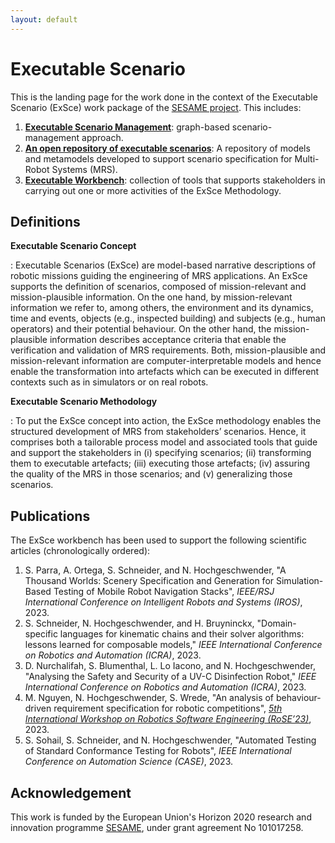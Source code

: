 ```yaml
---
layout: default
---
```

# Executable Scenario

This is the landing page for the work done in the context of the Executable Scenario (ExSce)
work package of the [SESAME project](https://www.sesame-project.org/). This includes:

1. **[Executable Scenario Management](https://hbrs-sesame.github.io/exsce_management/)**:
   graph-based scenario-management approach.
2. **[An open repository of executable scenarios](exsce-repo.md)**:
   A repository of models and metamodels developed to support scenario specification for
   Multi-Robot Systems (MRS).
3. **[Executable Workbench](exsce-workbench.md)**: collection of tools that supports stakeholders
   in carrying out one or more activities of the ExSce Methodology.

## Definitions

**Executable Scenario Concept**

: Executable Scenarios (ExSce) are model-based narrative descriptions of robotic missions guiding
  the engineering of MRS applications. An ExSce supports the definition of scenarios, composed of
  mission-relevant and mission-plausible information. On the one hand, by mission-relevant information
  we refer to, among others, the environment and its dynamics, time and events, objects
  (e.g., inspected building) and subjects (e.g., human operators) and their potential behaviour.
  On the other hand, the mission-plausible information describes acceptance criteria that enable
  the verification and validation of MRS requirements. Both, mission-plausible and mission-relevant
  information are computer-interpretable models and hence enable the transformation into artefacts
  which can be executed in different contexts such as in simulators or on real robots.

**Executable Scenario Methodology**

: To put the ExSce concept into action, the ExSce methodology enables the structured development of
  MRS from stakeholders’ scenarios. Hence, it comprises both a tailorable process model and
  associated tools that guide and support the stakeholders in
  (i) specifying scenarios;
  (ii) transforming them to executable artefacts;
  (iii) executing those artefacts;
  (iv) assuring the quality of the MRS in those scenarios; and
  (v) generalizing those scenarios.

## Publications

The ExSce workbench has been used to support the following scientific articles
(chronologically ordered):

1. S. Parra, A. Ortega, S. Schneider, and N. Hochgeschwender, "A Thousand Worlds: Scenery
   Specification and Generation for Simulation-Based Testing of Mobile Robot Navigation Stacks",
   _IEEE/RSJ International Conference on Intelligent Robots and Systems (IROS)_, 2023.
2. S. Schneider, N. Hochgeschwender, and H. Bruyninckx, "Domain-specific languages for kinematic
   chains and their solver algorithms: lessons learned for composable models,"
   _IEEE International Conference on Robotics and Automation (ICRA)_, 2023.
3. D. Nurchalifah, S. Blumenthal, L. Lo Iacono, and N. Hochgeschwender, "Analysing the Safety and
   Security of a UV-C Disinfection Robot,"
   _IEEE International Conference on Robotics and Automation (ICRA)_, 2023.
4. M. Nguyen, N. Hochgeschwender, S. Wrede, "An analysis of behaviour-driven requirement specification
   for robotic competitions",
   [_5th International Workshop on Robotics Software Engineering (RoSE’23)_](https://rose-workshops.github.io/rose2023/), 2023.
5. S. Sohail, S. Schneider, and N. Hochgeschwender, "Automated Testing of Standard Conformance Testing
   for Robots", _IEEE International Conference on Automation Science (CASE)_, 2023.

## Acknowledgement

This work is funded by the European Union's Horizon 2020 research and innovation programme
[SESAME](https://www.sesame-project.org/), under grant agreement No 101017258.
